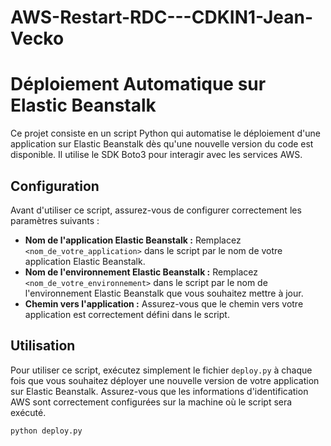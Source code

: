 # AWS-Restart-RDC---CDKIN1-Jean-Vecko
# Déploiement Automatique sur Elastic Beanstalk

Ce projet consiste en un script Python qui automatise le déploiement d'une application sur Elastic Beanstalk dès qu'une nouvelle version du code est disponible. Il utilise le SDK Boto3 pour interagir avec les services AWS.

## Configuration

Avant d'utiliser ce script, assurez-vous de configurer correctement les paramètres suivants :

- **Nom de l'application Elastic Beanstalk :** Remplacez `<nom_de_votre_application>` dans le script par le nom de votre application Elastic Beanstalk.
- **Nom de l'environnement Elastic Beanstalk :** Remplacez `<nom_de_votre_environnement>` dans le script par le nom de l'environnement Elastic Beanstalk que vous souhaitez mettre à jour.
- **Chemin vers l'application :** Assurez-vous que le chemin vers votre application est correctement défini dans le script.

## Utilisation

Pour utiliser ce script, exécutez simplement le fichier `deploy.py` à chaque fois que vous souhaitez déployer une nouvelle version de votre application sur Elastic Beanstalk. Assurez-vous que les informations d'identification AWS sont correctement configurées sur la machine où le script sera exécuté.

```bash
python deploy.py
